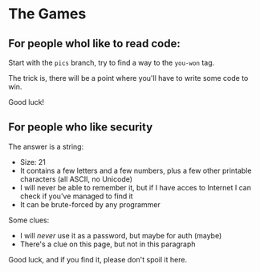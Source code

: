 # The Games

## For people whol like to read code:
Start with the ``pics`` branch, try to find a way to the
``you-won`` tag.

The trick is, there will be a point where you'll have to write some code to win.

Good luck!

## For people who like security

The answer is a string:

* Size: 21
* It contains a few letters and a few numbers, plus a few other printable characters (all ASCII, no Unicode)
* I will never be able to remember it, but if I have acces to Internet I can check if you've managed to find it
* It can be brute-forced by any programmer

Some clues:
* I will *never* use it as a password, but maybe for auth (maybe)
* There's a clue on this page, but not in this paragraph

Good luck, and if you find it, please don't spoil it here.
